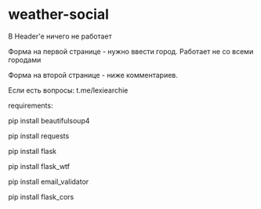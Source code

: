 # weather-social

В Header'e ничего не работает

Форма на первой странице - нужно ввести город. Работает не со всеми городами

Форма на второй странице - ниже комментариев.

Если есть вопросы: t.me/lexiearchie

requirements:

pip install beautifulsoup4

pip install requests

pip install flask

pip install flask_wtf

pip install email_validator

pip install flask_cors
